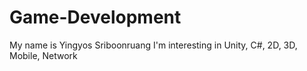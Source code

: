 # Game-Development
My name is Yingyos Sriboonruang
I'm interesting in
Unity, C#, 2D, 3D, Mobile, Network
